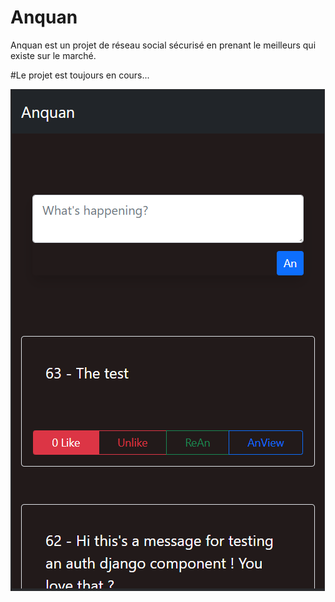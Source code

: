 # Anquan
Anquan est un projet de réseau social sécurisé en prenant le meilleurs qui existe sur le marché.

#Le projet est toujours en cours...

<img src="anquan.png" alt="v1" />
